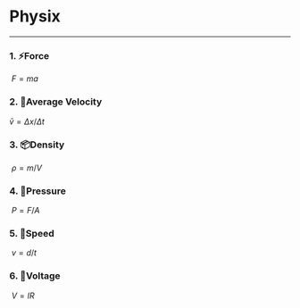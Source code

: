 # Physix
---
### 1. ⚡Force
$\ F = ma$

### 2. 🚀Average Velocity
$\bar v = Δ x / Δ t$

### 3. 📦Density
$\ ρ = m/V$

### 4. 💉Pressure
$\ P = F/A$

### 5. 🚗Speed
$\ v=d/t$

### 6. 🔋Voltage
$\ V = IR$
